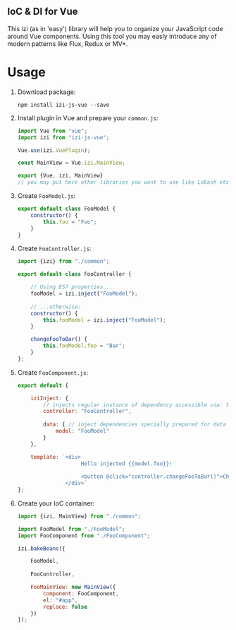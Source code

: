 IoC &amp; DI for Vue
--------------------

This izi (as in 'easy') library will help you to organize your JavaScript code around Vue components.
Using this tool you may easly introduce any of modern patterns like Flux, Redux or MV*.

Usage
=======
1. Download package:
    ```
    npm install izi-js-vue --save
    ```

2. Install plugin in Vue and prepare your `common.js`:

    ```javascript
    import Vue from "vue";
    import izi from "izi-js-vue";
    
    Vue.use(izi.VuePlugin);
    
    const MainView = Vue.izi.MainView;
    
    export {Vue, izi, MainView}
    // you may put here other libraries you want to use like LoDash etc...
    ```

3. Create `FooModel.js`:

    ```javascript
    export default class FooModel {
        constructor() {
            this.foo = "Foo";
        }
    }
    ```
    
4. Create `FooController.js`:

    ```javascript
    import {izi} from "./common";
    
    export default class FooController {
    
        // Using ES7 properties...
        fooModel = izi.inject("FooModel");
        
        // ...otherwise:
        constructor() {
            this.fooModel = izi.inject("FooModel");
        }
    
        changeFooToBar() {
            this.fooModel.foo = "Bar";
        }
    };
    ```

5. Create `FooComponent.js`:

    ```javascript
    export default {
    
        iziInject: {
            // injects regular instance of dependency accessible via: this.dependency...
            controller: "FooController",
        
            data: { // inject dependencies specially prepared for data binding
                model: "FooModel"
            }
        },
    
        template: `<div>
                        Hello injected {{model.foo}}!
                        
                        <button @click="controller.changeFooToBar()">Change Foo to Bar</button>
                   </div>`
    };
    ```

6. Create your IoC container:

    ```javascript
    import {izi, MainView} from "./common";
    
    import FooModel from "./FooModel";
    import FooComponent from "./FooComponent";
    
    izi.bakeBeans({
    
        FooModel,
        
        FooController,
    
        FooMainView: new MainView({
            component: FooComponent,
            el: "#app",
            replace: false
        })
    });
    ```
